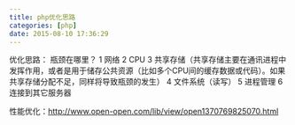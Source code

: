 ```yaml
---
title: php优化思路
categories: [php]
date: 2015-08-10 17:36:29
---
```


优化思路：
    瓶颈在哪里？
    1     网络
    2    CPU
    3    共享存储（共享存储主要在通讯进程中发挥作用，或者是用于储存公共资源（比如多个CPU间的缓存数据或代码）。如果共享存储分配不足，同样将导致瓶颈的发生）
    4    文件系统（读写）
    5    进程管理
    6    连接到其它服务器

性能优化：http://www.open-open.com/lib/view/open1370769825070.html

